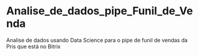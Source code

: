 # Analise_de_dados_pipe_Funil_de_Venda
Analise de dados usando Data Science para o pipe de funil de vendas da Pris que está no Bitrix
